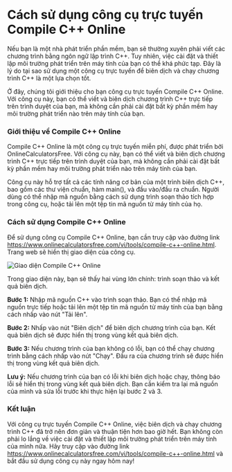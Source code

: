 Cách sử dụng công cụ trực tuyến Compile C++ Online
==================================================

Nếu bạn là một nhà phát triển phần mềm, bạn sẽ thường xuyên phải viết các chương trình bằng ngôn ngữ lập trình C++. Tuy nhiên, việc cài đặt và thiết lập môi trường phát triển trên máy tính của bạn có thể khá phức tạp. Đây là lý do tại sao sử dụng một công cụ trực tuyến để biên dịch và chạy chương trình C++ là một lựa chọn tốt.

Ở đây, chúng tôi giới thiệu cho bạn công cụ trực tuyến Compile C++ Online. Với công cụ này, bạn có thể viết và biên dịch chương trình C++ trực tiếp trên trình duyệt của bạn, mà không cần phải cài đặt bất kỳ phần mềm hay môi trường phát triển nào trên máy tính của bạn.

### Giới thiệu về Compile C++ Online

Compile C++ Online là một công cụ trực tuyến miễn phí, được phát triển bởi OnlineCalculatorsFree. Với công cụ này, bạn có thể viết và biên dịch chương trình C++ trực tiếp trên trình duyệt của bạn, mà không cần phải cài đặt bất kỳ phần mềm hay môi trường phát triển nào trên máy tính của bạn.

Công cụ này hỗ trợ tất cả các tính năng cơ bản của một trình biên dịch C++, bao gồm các thư viện chuẩn, hàm main(), và đầu vào/đầu ra chuẩn. Người dùng có thể nhập mã nguồn bằng cách sử dụng trình soạn thảo tích hợp trong công cụ, hoặc tải lên một tệp tin mã nguồn từ máy tính của họ.

### Cách sử dụng Compile C++ Online

Để sử dụng công cụ Compile C++ Online, bạn cần truy cập vào đường link <https://www.onlinecalculatorsfree.com/vi/tools/compile-c++-online.html>. Trang web sẽ hiển thị giao diện của công cụ.

![Giao diện Compile C++ Online](https://i.imgur.com/gYFqW9H.png)

Trong giao diện này, bạn sẽ thấy hai vùng lớn chính: trình soạn thảo và kết quả biên dịch.

**Bước 1:** Nhập mã nguồn C++ vào trình soạn thảo. Bạn có thể nhập mã nguồn trực tiếp hoặc tải lên một tệp tin mã nguồn từ máy tính của bạn bằng cách nhấp vào nút "Tải lên".

**Bước 2:** Nhấp vào nút "Biên dịch" để biên dịch chương trình của bạn. Kết quả biên dịch sẽ được hiển thị trong vùng kết quả biên dịch.

**Bước 3:** Nếu chương trình của bạn không có lỗi, bạn có thể chạy chương trình bằng cách nhấp vào nút "Chạy". Đầu ra của chương trình sẽ được hiển thị trong vùng kết quả biên dịch.

**Lưu ý:** Nếu chương trình của bạn có lỗi khi biên dịch hoặc chạy, thông báo lỗi sẽ hiển thị trong vùng kết quả biên dịch. Bạn cần kiểm tra lại mã nguồn của mình và sửa lỗi trước khi thực hiện lại bước 2 và 3.

### Kết luận

Với công cụ trực tuyến Compile C++ Online, việc biên dịch và chạy chương trình C++ đã trở nên đơn giản và thuận tiện hơn bao giờ hết. Bạn không còn phải lo lắng về việc cài đặt và thiết lập môi trường phát triển trên máy tính của mình nữa. Hãy truy cập vào đường link <https://www.onlinecalculatorsfree.com/vi/tools/compile-c++-online.html> và bắt đầu sử dụng công cụ này ngay hôm nay!
